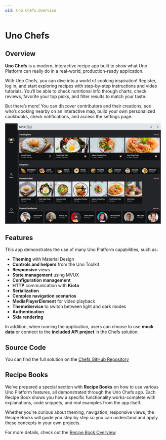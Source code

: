 ```yaml
---
uid: Uno.Chefs.Overview
---
```


# Uno Chefs

## Overview

**Uno Chefs** is a modern, interactive recipe app built to show what Uno Platform can really do in a real-world, production-ready application.

With Uno Chefs, you can dive into a world of cooking inspiration! Register, log in, and start exploring recipes with step-by-step instructions and video tutorials. You’ll be able to check nutritional info through charts, check reviews, favorite your top picks, and filter results to match your taste.

But there’s more! You can discover contributors and their creations, see who’s cooking nearby on an interactive map, build your own personalized cookbooks, check notifications, and access the settings page.

![MainPage Image](assets/main-page.png)

## Features

This app demonstrates the use of many Uno Platform capabilities, such as:

- **Theming** with Material Design
- **Controls and helpers** from the Uno Toolkit
- **Responsive** views
- **State management** using MVUX
- **Configuration management**
- **HTTP** communication with **Kiota**
- **Serialization**
- **Complex navigation scenarios**
- **MediaPlayerElement** for video playback
- **ThemeService** to switch between light and dark modes
- **Authentication**
- **Skia rendering**

In addition, when running the application, users can choose to use **mock data** or connect to the **included API project** in the Chefs solution.

## Source Code

You can find the full solution on the [Chefs GitHub Repository](https://github.com/unoplatform/uno.chefs)

## Recipe Books

We’ve prepared a special section with **Recipe Books** on how to use various Uno Platform features, all demonstrated through the Uno Chefs app. Each Recipe Book shows you how a specific functionality works-complete with explanations, code snippets, and real examples from the app itself.

Whether you're curious about theming, navigation, responsive views, the Recipe Books will guide you step by step so you can understand and apply these concepts in your own projects.

For more details, check out the [Recipe Book Overview](xref:Uno.Recipes.Overview).
